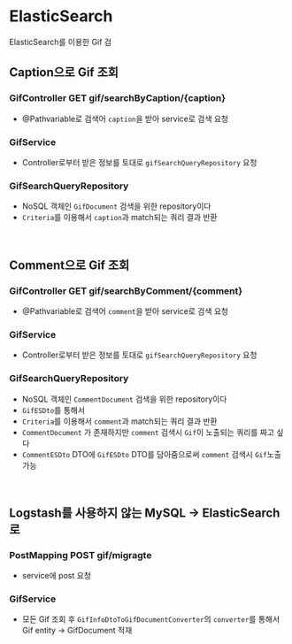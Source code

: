 # ElasticSearch
ElasticSearch를 이용한 Gif 검 

## Caption으로 Gif 조회

### GifController GET gif/searchByCaption/{caption}
- @Pathvariable로 검색어 ```caption```을 받아 service로 검색 요청


### GifService
- Controller로부터 받은 정보를 토대로 ```gifSearchQueryRepository``` 요청

### GifSearchQueryRepository
- NoSQL 객체인 ```GifDocument``` 검색을 위한 repository이다
- ```Criteria```를 이용해서 ```caption```과 match되는 쿼리 결과 반환

<br>

## Comment으로 Gif 조회

### GifController GET gif/searchByComment/{comment}
- @Pathvariable로 검색어 ```comment```을 받아 service로 검색 요청


### GifService
- Controller로부터 받은 정보를 토대로 ```gifSearchQueryRepository``` 요청

### GifSearchQueryRepository
- NoSQL 객체인 ```CommentDocument``` 검색을 위한 repository이다
- ```GifESDto```를 통해서 
- ```Criteria```를 이용해서 ```comment```과 match되는 쿼리 결과 반환
- ```CommentDocument``` 가 존재하지만 ```comment``` 검색시 ```Gif```이 노출되는 쿼리를 짜고 싶다 
-  ```CommentESDto``` DTO에 ```GifESDto``` DTO를 담아줌으로써 ```comment``` 검색시 ```Gif```노출 가능

<br>

## Logstash를 사용하지 않는 MySQL -> ElasticSearch 로

### PostMapping POST gif/migragte
- service에 post 요청

### GifService
- 모든 Gif 조회 후 ```GifInfoDtoToGifDocumentConverter```의 ```converter```를 통해서 Gif entity -> GifDocument 적재

